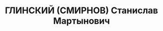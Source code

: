 ---
title: ГЛИНСКИЙ (СМИРНОВ) Станислав Мартынович
description: 'Род. в 1894, поляк, член ВКП(б) с 1911, в органах НКВД с 1920.

  Звание: ст. майор ГБ.

  Награды: 1933 - знак «Почетный работник ВЧК—ОГПУ (XV)» № 522, 1921 - орден Красного
  Знамени, 06.09.1921 - орден Красного Знамени, 02.01.1937 - орден Красного Знамени.

  сотр. ИНО ГУГБ НКВД СССР.

  Арестован 04.09.1937. Осужден в особом порядке, ВМН. Расстрелян 09.12.1937, Москва.

  Реабилитирован 22.09.1956.'
---
